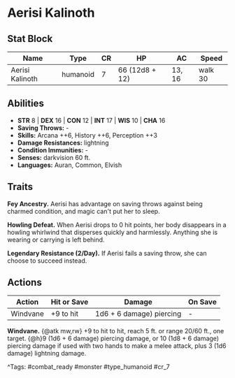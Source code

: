 # Aerisi Kalinoth

## Stat Block

| Name | Type | CR | HP | AC | Speed |
|------|------|----|----|----|-------|
| Aerisi Kalinoth | humanoid | 7 | 66 (12d8 + 12) | 13, 16 | walk 30 |

## Abilities

- **STR** 8 | **DEX** 16 | **CON** 12 | **INT** 17 | **WIS** 10 | **CHA** 16
- **Saving Throws:** -  
- **Skills:** Arcana ++6, History ++6, Perception ++3  
- **Damage Resistances:** lightning  
- **Condition Immunities:** -  
- **Senses:** darkvision 60 ft.  
- **Languages:** Auran, Common, Elvish

## Traits

**Fey Ancestry.** Aerisi has advantage on saving throws against being charmed condition, and magic can't put her to sleep.

**Howling Defeat.** When Aerisi drops to 0 hit points, her body disappears in a howling whirlwind that disperses quickly and harmlessly. Anything she is wearing or carrying is left behind.

**Legendary Resistance (2/Day).** If Aerisi fails a saving throw, she can choose to succeed instead.


## Actions

| Action | Hit or Save | Damage | On Save |
|--------|--------------|--------|----------|
| Windvane | +9 to hit | 1d6 + 6 damage) piercing | - |

**Windvane.** {@atk mw,rw} +9 to hit to hit, reach 5 ft. or range 20/60 ft., one target. {@h}9 (1d6 + 6 damage) piercing damage, or 10 (1d8 + 6 damage) piercing damage if used with two hands to make a melee attack, plus 3 (1d6 damage) lightning damage.


^Tags: #combat_ready #monster #type_humanoid #cr_7